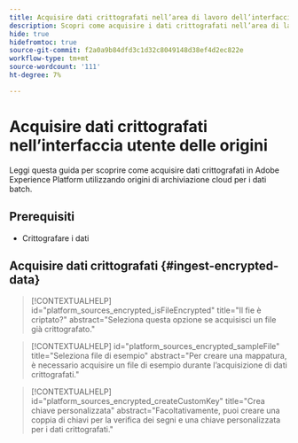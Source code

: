 ```yaml
---
title: Acquisire dati crittografati nell’area di lavoro dell’interfaccia utente Sources
description: Scopri come acquisire i dati crittografati nell’area di lavoro dell’interfaccia utente delle origini.
hide: true
hidefromtoc: true
source-git-commit: f2a0a9b84dfd3c1d32c8049148d38ef4d2ec822e
workflow-type: tm+mt
source-wordcount: '111'
ht-degree: 7%

---
```


# Acquisire dati crittografati nell’interfaccia utente delle origini

Leggi questa guida per scoprire come acquisire dati crittografati in Adobe Experience Platform utilizzando origini di archiviazione cloud per i dati batch.

## Prerequisiti

* Crittografare i dati

## Acquisire dati crittografati {#ingest-encrypted-data}

>[!CONTEXTUALHELP]
>id="platform_sources_encrypted_isFileEncrypted"
>title="Il fie è criptato?"
>abstract="Seleziona questa opzione se acquisisci un file già crittografato."


>[!CONTEXTUALHELP]
>id="platform_sources_encrypted_sampleFile"
>title="Seleziona file di esempio"
>abstract="Per creare una mappatura, è necessario acquisire un file di esempio durante l’acquisizione di dati crittografati."

>[!CONTEXTUALHELP]
>id="platform_sources_encrypted_createCustomKey"
>title="Crea chiave personalizzata"
>abstract="Facoltativamente, puoi creare una coppia di chiavi per la verifica dei segni e una chiave personalizzata per i dati crittografati."